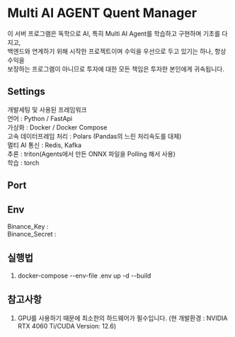 # Multi AI AGENT Quent Manager

이 서버 프로그램은 독학으로 AI, 특히 Multi AI Agent를 학습하고 구현하며 기초를 다지고,  
백엔드와 연계하기 위해 시작한 프로젝트이며 수익을 우선으로 두고 있기는 하나, 항상 수익을  
보장하는 프로그램이 아니므로 투자에 대한 모든 책임은 투자한 본인에게 귀속됩니다.

## Settings

개발세팅 및 사용된 프레임워크  
언어 : Python / FastApi  
가상화 : Docker / Docker Compose  
고속 데이터프레임 처리 : Polars (Pandas의 느린 처리속도를 대체)  
멀티 AI 통신 : Redis, Kafka  
추론 : triton(Agents에서 만든 ONNX 파일을 Polling 해서 사용)  
학습 : torch

## Port

## Env

Binance_Key :  
Binance_Secret :

## 실행법

1. docker-compose --env-file .env up -d --build

## 참고사항

1. GPU를 사용하기 때문에 최소한의 하드웨어가 필수입니다. (현 개발환경 : NVIDIA RTX 4060 Ti/CUDA Version: 12.6)
